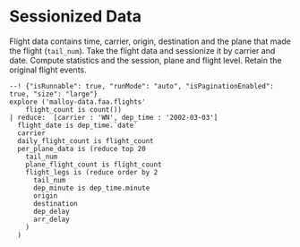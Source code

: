 # Sessionized Data

Flight data contains time, carrier, origin, destination and the plane that made the flight (`tail_num`).  Take the
flight data and sessionize it by carrier and date.  Compute statistics and the session, plane and flight level.
Retain the original flight events.

```malloy
--! {"isRunnable": true, "runMode": "auto", "isPaginationEnabled": true, "size": "large"}
explore ('malloy-data.faa.flights'
    flight_count is count())
| reduce:  [carrier : 'WN', dep_time : '2002-03-03']
  flight_date is dep_time.`date`
  carrier
  daily_flight_count is flight_count
  per_plane_data is (reduce top 20
    tail_num
    plane_flight_count is flight_count
    flight_legs is (reduce order by 2
      tail_num
      dep_minute is dep_time.minute
      origin
      destination
      dep_delay
      arr_delay
    )
  )
```
